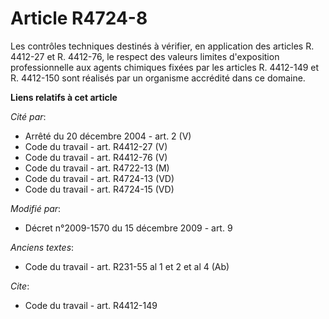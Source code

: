 # Article R4724-8

Les contrôles techniques destinés à vérifier, en application des articles R. 4412-27 et R. 4412-76, le respect des valeurs
limites d'exposition professionnelle aux agents chimiques fixées par les articles R. 4412-149 et R. 4412-150 sont réalisés
par un organisme accrédité dans ce domaine.

**Liens relatifs à cet article**

_Cité par_:

  - Arrêté du 20 décembre 2004 - art. 2 (V)
  - Code du travail - art. R4412-27 (V)
  - Code du travail - art. R4412-76 (V)
  - Code du travail - art. R4722-13 (M)
  - Code du travail - art. R4724-13 (VD)
  - Code du travail - art. R4724-15 (VD)

_Modifié par_:

  - Décret n°2009-1570 du 15 décembre 2009 - art. 9

_Anciens textes_:

  - Code du travail - art. R231-55 al 1 et 2 et al 4 (Ab)

_Cite_:

  - Code du travail - art. R4412-149
